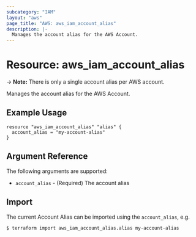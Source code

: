 ```yaml
---
subcategory: "IAM"
layout: "aws"
page_title: "AWS: aws_iam_account_alias"
description: |-
  Manages the account alias for the AWS Account.
---
```


# Resource: aws_iam_account_alias

-> **Note:** There is only a single account alias per AWS account.

Manages the account alias for the AWS Account.

## Example Usage

```hcl
resource "aws_iam_account_alias" "alias" {
  account_alias = "my-account-alias"
}
```

## Argument Reference

The following arguments are supported:

* `account_alias` - (Required) The account alias

## Import

The current Account Alias can be imported using the `account_alias`, e.g.

```
$ terraform import aws_iam_account_alias.alias my-account-alias
```
